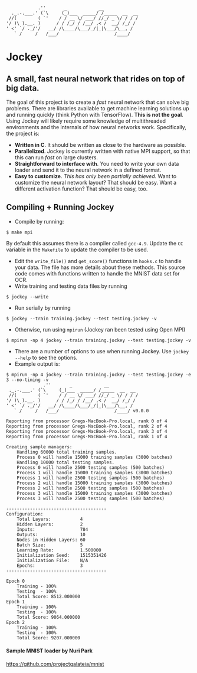 ```
            .''       _            __
  ._.-.___.' (`\     (_)___  _____/ /_____  __  __
 //(        ( `'    / / __ \/ ___/ //_/ _ \/ / / /
'/ )\ ).__. )      / / /_/ / /__/ ,< /  __/ /_/ /
' <' `/ ._/'/   __/ /\____/\___/_/|_|\___/\__, /
   ` /     /   /___/                     /____/
```
# Jockey

## A small, fast neural network that rides on top of big data.

The goal of this project is to create a _fast_ neural network that can solve big problems. There are libraries available to get machine learning solutions up and running quickly (think Python with TensorFlow). **This is not the goal**. Using Jockey will likely require some knowledge of multithreaded environments and the internals of how neural networks work. Specifically, the project is:
  - **Written in C**. It should be written as close to the hardware as possible.
  - **Parallelized**. Jockey is currently written with native MPI support, so that this can run _fast_ on large clusters.
  - **Straightforward to interface with**. You need to write your own data loader and send it to the neural network in a defined format.
  - **Easy to customize**. _This has only been partially achieved._ Want to customize the neural network layout? That should be easy. Want a different activation function? That should be easy, too.


## Compiling + Running Jockey

  - Compile by running:
  ```
  $ make mpi
  ```
  By default this assumes there is a compiler called `gcc-4.9`. Update the `CC` variable in the `Makefile` to update the compiler to be used.
  - Edit the `write_file()` and `get_score()` functions in `hooks.c` to handle your data. The file has more details about these methods. This source code comes with functions written to handle the MNIST data set for OCR.
  - Write training and testing data files by running
  ```
  $ jockey --write
  ```
  - Run serially by running
  ```
  $ jockey --train training.jockey --test testing.jockey -v
  ```
  - Otherwise, run using `mpirun` (Jockey ran been tested using Open MPI)
  ```
  $ mpirun -np 4 jockey --train training.jockey --test testing.jockey -v
  ```
  - There are a number of options to use when running Jockey. Use `jockey --help` to see the options.
  - Example output is:
  ```
  $ mpirun -np 4 jockey --train training.jockey --test testing.jockey -e 3 --no-timing -v
                .''       _            __
   ._.-.___.' (`\     (_)___  _____/ /_____  __  __
   //(        ( `'    / / __ \/ ___/ //_/ _ \/ / / /
'/ )\ ).__. )      / / /_/ / /__/ ,< /  __/ /_/ /
' <' `/ ._/'/   __/ /\____/\___/_/|_|\___/\__, /
     ` /     /   /___/                     /____/ v0.0.0

  Reporting from processor Gregs-MacBook-Pro.local, rank 0 of 4
  Reporting from processor Gregs-MacBook-Pro.local, rank 2 of 4
  Reporting from processor Gregs-MacBook-Pro.local, rank 3 of 4
  Reporting from processor Gregs-MacBook-Pro.local, rank 1 of 4

  Creating sample managers:
      Handling 60000 total training samples.
      Process 0 will handle 15000 training samples (3000 batches)
      Handling 10000 total testing samples.
      Process 0 will handle 2500 testing samples (500 batches)
      Process 1 will handle 15000 training samples (3000 batches)
      Process 1 will handle 2500 testing samples (500 batches)
      Process 2 will handle 15000 training samples (3000 batches)
      Process 2 will handle 2500 testing samples (500 batches)
      Process 3 will handle 15000 training samples (3000 batches)
      Process 3 will handle 2500 testing samples (500 batches)

  --------------------------------------
  Configuration:
      Total Layers:           4
      Hidden Layers:          2
      Inputs:                 784
      Outputs:                10
      Nodes in Hidden Layers: 60
      Batch Size:             5
      Learning Rate:          1.500000
      Initialization Seed:    1515351426
      Initialization File:    N/A
      Epochs:                 3
  --------------------------------------

  Epoch 0
      Training - 100%
      Testing  - 100%
      Total Score: 8512.000000
  Epoch 1
      Training - 100%
      Testing  - 100%
      Total Score: 9064.000000
  Epoch 2
      Training - 100%
      Testing  - 100%
      Total Score: 9207.000000
  ```


#### Sample MNIST loader by Nuri Park

https://github.com/projectgalateia/mnist
